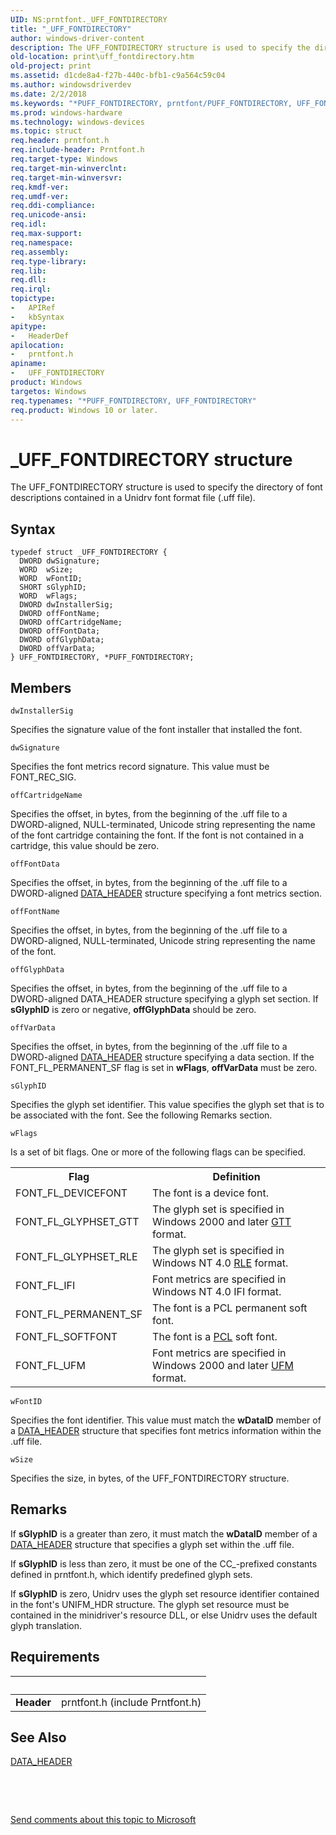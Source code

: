 ```yaml
---
UID: NS:prntfont._UFF_FONTDIRECTORY
title: "_UFF_FONTDIRECTORY"
author: windows-driver-content
description: The UFF_FONTDIRECTORY structure is used to specify the directory of font descriptions contained in a Unidrv font format file (.uff file).
old-location: print\uff_fontdirectory.htm
old-project: print
ms.assetid: d1cde8a4-f27b-440c-bfb1-c9a564c59c04
ms.author: windowsdriverdev
ms.date: 2/2/2018
ms.keywords: "*PUFF_FONTDIRECTORY, prntfont/PUFF_FONTDIRECTORY, UFF_FONTDIRECTORY structure [Print Devices], print_unidrv-pscript_fonts_979a2793-a3e4-4939-aab1-29510951b621.xml, PUFF_FONTDIRECTORY, print.uff_fontdirectory, _UFF_FONTDIRECTORY, UFF_FONTDIRECTORY, prntfont/UFF_FONTDIRECTORY, PUFF_FONTDIRECTORY structure pointer [Print Devices]"
ms.prod: windows-hardware
ms.technology: windows-devices
ms.topic: struct
req.header: prntfont.h
req.include-header: Prntfont.h
req.target-type: Windows
req.target-min-winverclnt: 
req.target-min-winversvr: 
req.kmdf-ver: 
req.umdf-ver: 
req.ddi-compliance: 
req.unicode-ansi: 
req.idl: 
req.max-support: 
req.namespace: 
req.assembly: 
req.type-library: 
req.lib: 
req.dll: 
req.irql: 
topictype:
-	APIRef
-	kbSyntax
apitype:
-	HeaderDef
apilocation:
-	prntfont.h
apiname:
-	UFF_FONTDIRECTORY
product: Windows
targetos: Windows
req.typenames: "*PUFF_FONTDIRECTORY, UFF_FONTDIRECTORY"
req.product: Windows 10 or later.
---
```


# _UFF_FONTDIRECTORY structure
The UFF_FONTDIRECTORY structure is used to specify the directory of font descriptions contained in a Unidrv font format file (.uff file).

## Syntax
````
typedef struct _UFF_FONTDIRECTORY {
  DWORD dwSignature;
  WORD  wSize;
  WORD  wFontID;
  SHORT sGlyphID;
  WORD  wFlags;
  DWORD dwInstallerSig;
  DWORD offFontName;
  DWORD offCartridgeName;
  DWORD offFontData;
  DWORD offGlyphData;
  DWORD offVarData;
} UFF_FONTDIRECTORY, *PUFF_FONTDIRECTORY;
````

## Members


`dwInstallerSig`

Specifies the signature value of the font installer that installed the font.

`dwSignature`

Specifies the font metrics record signature. This value must be FONT_REC_SIG.

`offCartridgeName`

Specifies the offset, in bytes, from the beginning of the .uff file to a DWORD-aligned, NULL-terminated, Unicode string representing the name of the font cartridge containing the font. If the font is not contained in a cartridge, this value should be zero.

`offFontData`

Specifies the offset, in bytes, from the beginning of the .uff file to a DWORD-aligned <a href="..\prntfont\ns-prntfont-_data_header.md">DATA_HEADER</a> structure specifying a font metrics section.

`offFontName`

Specifies the offset, in bytes, from the beginning of the .uff file to a DWORD-aligned, NULL-terminated, Unicode string representing the name of the font.

`offGlyphData`

Specifies the offset, in bytes, from the beginning of the .uff file to a DWORD-aligned DATA_HEADER structure specifying a glyph set section. If <b>sGlyphID</b> is zero or negative, <b>offGlyphData</b> should be zero.

`offVarData`

Specifies the offset, in bytes, from the beginning of the .uff file to a DWORD-aligned <a href="..\prntfont\ns-prntfont-_data_header.md">DATA_HEADER</a> structure specifying a data section. If the FONT_FL_PERMANENT_SF flag is set in <b>wFlags</b>, <b>offVarData</b> must be zero.

`sGlyphID`

Specifies the glyph set identifier. This value specifies the glyph set that is to be associated with the font. See the following Remarks section.

`wFlags`

Is a set of bit flags. One or more of the following flags can be specified.

<table>
<tr>
<th>Flag</th>
<th>Definition</th>
</tr>
<tr>
<td>
FONT_FL_DEVICEFONT

</td>
<td>
The font is a device font.

</td>
</tr>
<tr>
<td>
FONT_FL_GLYPHSET_GTT

</td>
<td>
The glyph set is specified in Windows 2000 and later <a href="https://msdn.microsoft.com/f67c673d-c6f0-49f0-850a-d8b00e99ddd4">GTT</a> format.

</td>
</tr>
<tr>
<td>
FONT_FL_GLYPHSET_RLE

</td>
<td>
The glyph set is specified in Windows NT 4.0 <a href="https://msdn.microsoft.com/004698f5-cb0e-4995-a19c-7075aa226000">RLE</a> format.

</td>
</tr>
<tr>
<td>
FONT_FL_IFI

</td>
<td>
Font metrics are specified in Windows NT 4.0 IFI format.

</td>
</tr>
<tr>
<td>
FONT_FL_PERMANENT_SF

</td>
<td>
The font is a PCL permanent soft font.

</td>
</tr>
<tr>
<td>
FONT_FL_SOFTFONT

</td>
<td>
The font is a <a href="https://msdn.microsoft.com/139a10e9-203b-499b-9291-8537eae9189c">PCL</a> soft font.

</td>
</tr>
<tr>
<td>
FONT_FL_UFM

</td>
<td>
Font metrics are specified in Windows 2000 and later <a href="https://msdn.microsoft.com/0a51fa2b-3d09-4a5f-9fff-40604877a414">UFM</a> format.

</td>
</tr>
</table>

`wFontID`

Specifies the font identifier. This value must match the <b>wDataID</b> member of a <a href="..\prntfont\ns-prntfont-_data_header.md">DATA_HEADER</a> structure that specifies font metrics information within the .uff file.

`wSize`

Specifies the size, in bytes, of the UFF_FONTDIRECTORY structure.

## Remarks
If <b>sGlyphID</b> is a greater than zero, it must match the <b>wDataID</b> member of a <a href="..\prntfont\ns-prntfont-_data_header.md">DATA_HEADER</a> structure that specifies a glyph set within the .uff file.

If <b>sGlyphID</b> is less than zero, it must be one of the CC_-prefixed constants defined in prntfont.h, which identify predefined glyph sets.

If <b>sGlyphID</b> is zero, Unidrv uses the glyph set resource identifier contained in the font's UNIFM_HDR structure. The glyph set resource must be contained in the minidriver's resource DLL, or else Unidrv uses the default glyph translation.

## Requirements
| &nbsp; | &nbsp; |
| ---- |:---- |
| **Header** | prntfont.h (include Prntfont.h) |

## See Also

<a href="..\prntfont\ns-prntfont-_data_header.md">DATA_HEADER</a>



 

 

<a href="mailto:wsddocfb@microsoft.com?subject=Documentation%20feedback [print\print]:%20UFF_FONTDIRECTORY structure%20 RELEASE:%20(2/2/2018)&amp;body=%0A%0APRIVACY STATEMENT%0A%0AWe use your feedback to improve the documentation. We don't use your email address for any other purpose, and we'll remove your email address from our system after the issue that you're reporting is fixed. While we're working to fix this issue, we might send you an email message to ask for more info. Later, we might also send you an email message to let you know that we've addressed your feedback.%0A%0AFor more info about Microsoft's privacy policy, see http://privacy.microsoft.com/en-us/default.aspx." title="Send comments about this topic to Microsoft">Send comments about this topic to Microsoft</a>